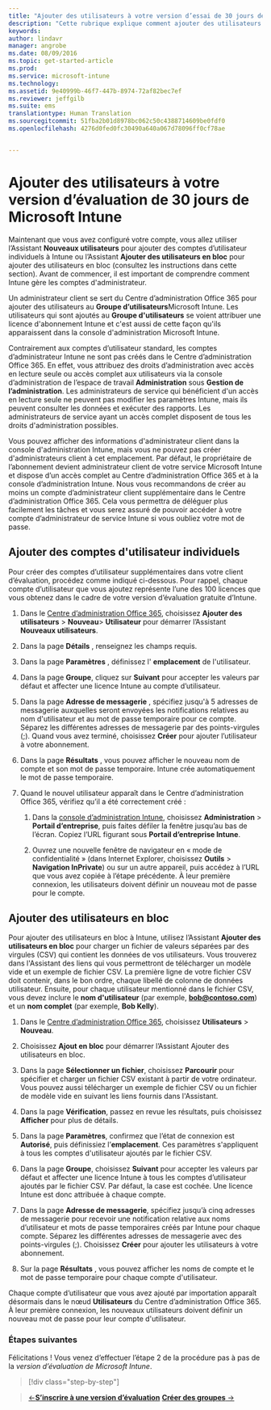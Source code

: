 ```yaml
---
title: "Ajouter des utilisateurs à votre version d’essai de 30 jours de Intune | Microsoft Intune"
description: "Cette rubrique explique comment ajouter des utilisateurs individuellement ou en bloc, lorsque vous vous inscrivez pour un essai gratuite de 30 jours d’Intune"
keywords: 
author: lindavr
manager: angrobe
ms.date: 08/09/2016
ms.topic: get-started-article
ms.prod: 
ms.service: microsoft-intune
ms.technology: 
ms.assetid: 9e40999b-46f7-447b-8974-72af82bec7ef
ms.reviewer: jeffgilb
ms.suite: ems
translationtype: Human Translation
ms.sourcegitcommit: 51fba2b01d8978bc062c50c4388714609be0fdf0
ms.openlocfilehash: 4276d0fed0fc30490a640a067d78096ff0cf78ae


---
```


# Ajouter des utilisateurs à votre version d’évaluation de 30 jours de Microsoft Intune
Maintenant que vous avez configuré votre compte, vous allez utiliser l’Assistant **Nouveaux utilisateurs** pour ajouter des comptes d’utilisateur individuels à Intune ou l’Assistant **Ajouter des utilisateurs en bloc** pour ajouter des utilisateurs en bloc (consultez les instructions dans cette section).  Avant de commencer, il est important de comprendre comment Intune gère les comptes d'administrateur.

Un administrateur client se sert du Centre d’administration Office 365 pour ajouter des utilisateurs au **Groupe d’utilisateurs**Microsoft Intune. Les utilisateurs qui sont ajoutés au  **Groupe d'utilisateurs** se voient attribuer une licence d'abonnement Intune et c'est aussi de cette façon qu'ils apparaissent dans la console d'administration Microsoft Intune.

Contrairement aux comptes d’utilisateur standard, les comptes d’administrateur Intune ne sont pas créés dans le Centre d’administration Office 365. En effet, vous attribuez des droits d’administration avec accès en lecture seule ou accès complet aux utilisateurs via la console d’administration de l’espace de travail **Administration** sous **Gestion de l’administration**. Les administrateurs de service qui bénéficient d'un accès en lecture seule ne peuvent pas modifier les paramètres Intune, mais ils peuvent consulter les données et exécuter des rapports. Les administrateurs de service ayant un accès complet disposent de tous les droits d'administration possibles.

Vous pouvez afficher des informations d'administrateur client dans la console d'administration Intune, mais vous ne pouvez pas créer d'administrateurs client à cet emplacement. Par défaut, le propriétaire de l’abonnement devient administrateur client de votre service Microsoft Intune et dispose d’un accès complet au Centre d’administration Office 365 et à la console d’administration Intune. Nous vous recommandons de créer au moins un compte d’administrateur client supplémentaire dans le Centre d’administration Office 365. Cela vous permettra de déléguer plus facilement les tâches et vous serez assuré de pouvoir accéder à votre compte d’administrateur de service Intune si vous oubliez votre mot de passe.

## Ajouter des comptes d'utilisateur individuels
Pour créer des comptes d’utilisateur supplémentaires dans votre client d’évaluation, procédez comme indiqué ci-dessous. Pour rappel, chaque compte d’utilisateur que vous ajoutez représente l’une des 100 licences que vous obtenez dans le cadre de votre version d’évaluation gratuite d’Intune.

1.  Dans le [Centre d’administration Office 365](http://go.microsoft.com/fwlink/?LinkID=787455), choisissez **Ajouter des utilisateurs** &gt; **Nouveau**&gt; **Utilisateur** pour démarrer l’Assistant **Nouveaux utilisateurs**.

2.  Dans la page **Détails** , renseignez les champs requis.

3.  Dans la page **Paramètres** , définissez l' **emplacement** de l'utilisateur.

4.  Dans la page **Groupe**, cliquez sur **Suivant** pour accepter les valeurs par défaut et affecter une licence Intune au compte d’utilisateur.

5.  Dans la page **Adresse de messagerie** , spécifiez jusqu'à 5 adresses de messagerie auxquelles seront envoyées les notifications relatives au nom d'utilisateur et au mot de passe temporaire pour ce compte. Séparez les différentes adresses de messagerie par des points-virgules (;). Quand vous avez terminé, choisissez **Créer** pour ajouter l’utilisateur à votre abonnement.

6.  Dans la page **Résultats** , vous pouvez afficher le nouveau nom de compte et son mot de passe temporaire. Intune crée automatiquement le mot de passe temporaire.

7.  Quand le nouvel utilisateur apparaît dans le Centre d’administration Office 365, vérifiez qu’il a été correctement créé :

    1.  Dans la [console d’administration Intune](https://manage.microsoft.com/), choisissez **Administration** &gt; **Portail d’entreprise**, puis faites défiler la fenêtre jusqu’au bas de l’écran. Copiez l’URL figurant sous **Portail d’entreprise Intune**.

    2.  Ouvrez une nouvelle fenêtre de navigateur en « mode de confidentialité » (dans Internet Explorer, choisissez **Outils** &gt; **Navigation InPrivate**) ou sur un autre appareil, puis accédez à l’URL que vous avez copiée à l’étape précédente. À leur première connexion, les utilisateurs doivent définir un nouveau mot de passe pour le compte.

## Ajouter des utilisateurs en bloc
Pour ajouter des utilisateurs en bloc à Intune, utilisez l’Assistant **Ajouter des utilisateurs en bloc** pour charger un fichier de valeurs séparées par des virgules (CSV) qui contient les données de vos utilisateurs. Vous trouverez dans l'Assistant des liens qui vous permettront de télécharger un modèle vide et un exemple de fichier CSV. La première ligne de votre fichier CSV doit contenir, dans le bon ordre, chaque libellé de colonne de données utilisateur. Ensuite, pour chaque utilisateur mentionné dans le fichier CSV, vous devez inclure le **nom d'utilisateur** (par exemple, **bob@contoso.com**) et un **nom complet** (par exemple, **Bob Kelly**).

1.  Dans le [Centre d’administration Office 365](http://go.microsoft.com/fwlink/?LinkID=787455), choisissez **Utilisateurs** &gt; **Nouveau**.

2.  Choisissez **Ajout en bloc** pour démarrer l’Assistant Ajouter des utilisateurs en bloc.

3.  Dans la page **Sélectionner un fichier**, choisissez **Parcourir** pour spécifier et charger un fichier CSV existant à partir de votre ordinateur. Vous pouvez aussi télécharger un exemple de fichier CSV ou un fichier de modèle vide en suivant les liens fournis dans l'Assistant.

4.  Dans la page **Vérification**, passez en revue les résultats, puis choisissez **Afficher** pour plus de détails.

5.  Dans la page **Paramètres**, confirmez que l’état de connexion est **Autorisé**, puis définissiez l’**emplacement**. Ces paramètres s'appliquent à tous les comptes d'utilisateur ajoutés par le fichier CSV.

6.  Dans la page **Groupe**, choisissez **Suivant** pour accepter les valeurs par défaut et affecter une licence Intune à tous les comptes d’utilisateur ajoutés par le fichier CSV. Par défaut, la case est cochée. Une licence Intune est donc attribuée à chaque compte.

7.  Dans la page **Adresse de messagerie**, spécifiez jusqu’à cinq adresses de messagerie pour recevoir une notification relative aux noms d’utilisateur et mots de passe temporaires créés par Intune pour chaque compte. Séparez les différentes adresses de messagerie avec des points-virgules (;). Choisissez **Créer** pour ajouter les utilisateurs à votre abonnement.

8.  Sur la page **Résultats** , vous pouvez afficher les noms de compte et le mot de passe temporaire pour chaque compte d'utilisateur.

Chaque compte d’utilisateur que vous avez ajouté par importation apparaît désormais dans le nœud **Utilisateurs** du Centre d’administration Office 365. À leur première connexion, les nouveaux utilisateurs doivent définir un nouveau mot de passe pour leur compte d'utilisateur.

### Étapes suivantes
Félicitations ! Vous venez d’effectuer l’étape 2 de la procédure pas à pas de la *version d’évaluation de Microsoft Intune*.

>[!div class="step-by-step"]

>[&larr;**S’inscrire à une version d’évaluation**](.\get-started-with-a-30-day-trial-of-microsoft-intune-step-1.md)     [**Créer des groupes** &rarr;](.\get-started-with-a-30-day-trial-of-microsoft-intune-step-3.md)  



<!--HONumber=Aug16_HO2-->


